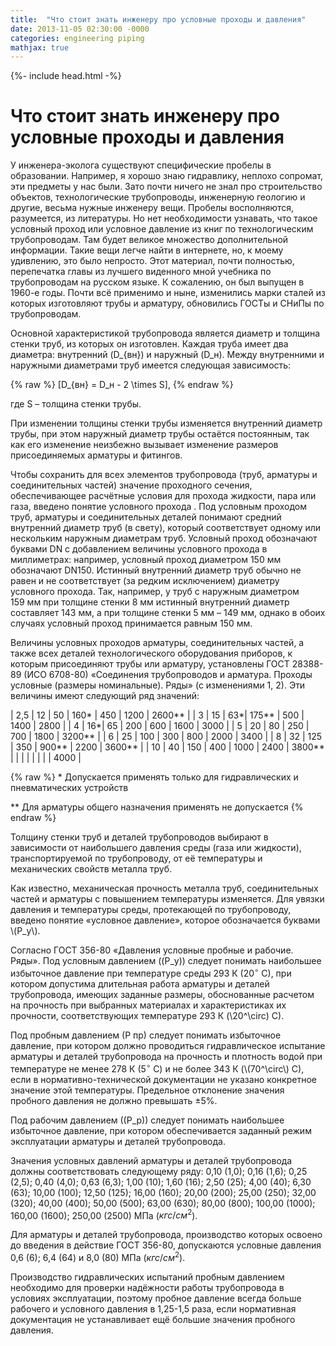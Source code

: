 ```yaml
---
title:  "Что стоит знать инженеру про условные проходы и давления"
date: 2013-11-05 02:30:00 -0000
categories: engineering piping
mathjax: true 
---
```

{%- include head.html -%}

# Что стоит знать инженеру про условные проходы и давления

У инженера-эколога существуют специфические пробелы в образовании. Например, я хорошо знаю гидравлику, неплохо сопромат, эти предметы у нас были. Зато почти ничего не знал про строительство объектов, технологические трубопроводы, инженерную геологию и другие, весьма нужные инженеру вещи. Пробелы восполняются, разумеется, из литературы. Но нет необходимости узнавать, что такое условный проход или условное давление из книг по технологическим трубопроводам. Там будет великое множество дополнительной информации. Такие вещи легче найти в интернете, но, к моему удивлению, это было непросто. Этот материал, почти полностью, перепечатка главы из лучшего виденного мной учебника по трубопроводам на русском языке. К сожалению, он был выпущен в 1960-е годы. Почти всё применимо и ныне, изменились марки сталей из которых изготовляют  трубы и арматуру, обновились ГОСТы и СНиПы по трубопроводам.

Основной характеристикой трубопровода является диаметр и толщина стенки труб, из которых он изготовлен. Каждая труба имеет два диаметра: внутренний \(D_{вн}\) и наружный \(D_н\). Между внутренними и наружными диаметрами труб имеется следующая зависимость:

{% raw %}
\[D_{вн} = D_н - 2 \times S\],
{% endraw %}
 
где S – толщина стенки трубы.

При изменении толщины стенки трубы изменяется внутренний диаметр трубы, при этом наружный диаметр трубы остаётся постоянным, так как его изменение неизбежно вызывает изменение размеров присоединяемых арматуры и фитингов.

Чтобы сохранить для всех элементов трубопровода (труб, арматуры и соединительных частей) значение проходного сечения, обеспечивающее расчётные условия для прохода жидкости, пара или газа, введено понятие условного прохода .  Под условным проходом труб, арматуры и соединительных деталей понимают средний внутренний диаметр труб (в свету), который соответствует одному или нескольким наружным диаметрам труб. Условный проход обозначают буквами DN с добавлением величины условного прохода в миллиметрах: например, условный проход диаметром 150&nbsp;мм обозначают DN150. Истинный внутренний диаметр труб обычно не равен и не соответствует (за редким исключением) диаметру условного прохода. Так, например, у труб с наружным диаметром 159&nbsp;мм при толщине стенки 8 мм истинный внутренний диаметр составляет 143 мм, а при толщине стенки 5&nbsp;мм – 149&nbsp;мм, однако в обоих случаях условный проход принимается равным 150&nbsp;мм.

Величины условных проходов арматуры, соединительных частей, а также всех деталей технологического оборудования приборов, к которым присоединяют трубы или арматуру, установлены ГОСТ&nbsp;28388-89 (ИСО 6708-80) «Соединения трубопроводов и арматура. Проходы условные (размеры номинальные). Ряды» (с изменениями 1, 2). Эти величины имеют следующий ряд значений:

| 2,5 | 12 	| 50  | 160\* 	| 450   	| 1200 | 2600\*\*	| 
| 3   | 15	| 63\*| 175\*\*	| 500   	| 1400 | 2800   	|
| 4   | 16\*| 65  | 200   	| 600   	| 1600 | 3000   	|
| 5   | 20 	| 80  | 250   	| 700   	| 1800 | 3200\*\* 	|
| 6   | 25 	| 100 | 300   	| 800   	| 2000 | 3400   	|
| 8   | 32 	| 125 | 350   	| 900\*\* 	| 2200 | 3600\*\* 	|
| 10  | 40 	| 150 | 400   	| 1000  	| 2400 | 3800\*\*	|
|     |    	|     |       	|       	|      | 4000   	|

{% raw %}
\* Допускается применять только для гидравлических и пневматических устройств

\*\* Для арматуры общего назначения применять не допускается
{% endraw %}

Толщину стенки труб и деталей трубопроводов выбирают в зависимости от наибольшего давления среды (газа или жидкости), транспортируемой по трубопроводу, от её температуры и механических свойств металла труб.

Как известно, механическая прочность металла труб, соединительных частей и арматуры с повышением температуры изменяется. Для увязки давления и температуры среды, протекающей по трубопроводу, введено понятие «условное давление», которое обозначается буквами \\(P_у\\).

Согласно ГОСТ 356-80 «Давления условные пробные и рабочие. Ряды». Под условным давлением (\(P_у\)) следует понимать наибольшее избыточное давление при температуре среды 293 К ($20^\circ$ С), при котором допустима длительная работа арматуры и деталей трубопровода, имеющих заданные размеры, обоснованные расчетом на прочность при выбранных материалах и характеристиках их прочности, соответствующих температуре 293 К (\20^\circ\) С).

Под пробным давлением (Р пр) следует понимать избыточное давление, при котором должно проводиться гидравлическое испытание арматуры и деталей трубопровода на прочность и плотность водой при температуре не менее 278 К ($5^\circ$ С) и не более 343 К (\\(70^\circ\\) С), если в нормативно-технической документации не указано конкретное значение этой температуры. Предельное отклонение значения пробного давления не должно превышать ±5%.

Под рабочим давлением (\(Р_р\)) следует понимать наибольшее избыточное давление, при котором обеспечивается заданный режим эксплуатации арматуры и деталей трубопровода.

Значения условных давлений арматуры и деталей трубопровода должны соответствовать следующему ряду: 0,10 (1,0); 0,16 (1,6); 0,25 (2,5); 0,40 (4,0); 0,63 (6,3); 1,00 (10); 1,60 (16); 2,50 (25); 4,00 (40); 6,30 (63); 10,00 (100); 12,50 (125); 16,00 (160); 20,00 (200); 25,00 (250); 32,00 (320); 40,00 (400); 50,00 (500); 63,00 (630); 80,00 (800); 100,00 (1000); 160,00 (1600); 250,00 (2500) МПа ($кгс/см^2$).

Для арматуры и деталей трубопровода, производство которых освоено до введения в действие ГОСТ 356-80, допускаются условные давления 0,6 (6); 6,4 (64) и 8,0 (80) МПа ($кгс/см^2$).

Производство гидравлических испытаний пробным давлением необходимо для проверки надёжности работы трубопровода в условиях эксплуатации, поэтому пробное давление всегда больше рабочего и условного давления в 1,25-1,5 раза, если нормативная документация не устанавливает ещё большие значения пробного давления.